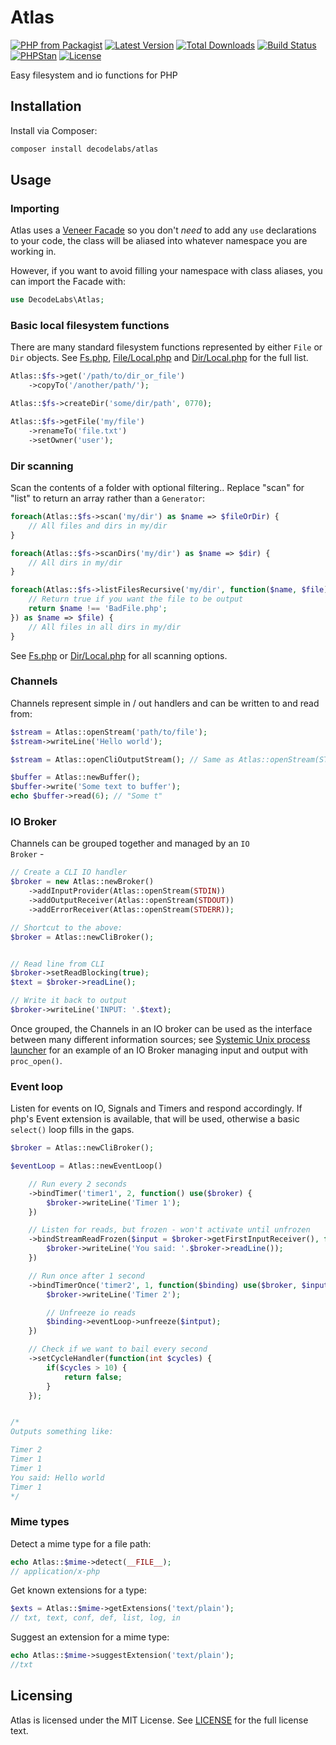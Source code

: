 # Atlas

[![PHP from Packagist](https://img.shields.io/packagist/php-v/decodelabs/atlas?style=flat-square)](https://packagist.org/packages/decodelabs/atlas)
[![Latest Version](https://img.shields.io/packagist/v/decodelabs/atlas.svg?style=flat-square)](https://packagist.org/packages/decodelabs/atlas)
[![Total Downloads](https://img.shields.io/packagist/dt/decodelabs/atlas.svg?style=flat-square)](https://packagist.org/packages/decodelabs/atlas)
[![Build Status](https://img.shields.io/travis/decodelabs/atlas/develop.svg?style=flat-square)](https://travis-ci.org/decodelabs/atlas)
[![PHPStan](https://img.shields.io/badge/PHPStan-enabled-44CC11.svg?longCache=true&style=flat-square)](https://github.com/phpstan/phpstan)
[![License](https://img.shields.io/packagist/l/decodelabs/atlas?style=flat-square)](https://packagist.org/packages/decodelabs/atlas)

Easy filesystem and io functions for PHP

## Installation

Install via Composer:

```bash
composer install decodelabs/atlas
```


## Usage

### Importing

Atlas uses a [Veneer Facade](https://github.com/decodelabs/veneer) so you don't _need_ to add any <code>use</code> declarations to your code, the class will be aliased into whatever namespace you are working in.

However, if you want to avoid filling your namespace with class aliases, you can import the Facade with:

```php
use DecodeLabs\Atlas;
```


### Basic local filesystem functions

There are many standard filesystem functions represented by either <code>File</code> or <code>Dir</code> objects.
See [Fs.php](./src/Atlas/Plugins/Fs.php), [File/Local.php](./src/Atlas/File/Local.php) and [Dir/Local.php](./src/Atlas/Dir/Local.php) for the full list.

```php
Atlas::$fs->get('/path/to/dir_or_file')
    ->copyTo('/another/path/');

Atlas::$fs->createDir('some/dir/path', 0770);

Atlas::$fs->getFile('my/file')
    ->renameTo('file.txt')
    ->setOwner('user');
```


### Dir scanning

Scan the contents of a folder with optional filtering..
Replace "scan" for "list" to return an array rather than a <code>Generator</code>:

```php
foreach(Atlas::$fs->scan('my/dir') as $name => $fileOrDir) {
    // All files and dirs in my/dir
}

foreach(Atlas::$fs->scanDirs('my/dir') as $name => $dir) {
    // All dirs in my/dir
}

foreach(Atlas::$fs->listFilesRecursive('my/dir', function($name, $file) {
    // Return true if you want the file to be output
    return $name !== 'BadFile.php';
}) as $name => $file) {
    // All files in all dirs in my/dir
}
```

See [Fs.php](./src/Atlas/Plugins/Fs.php) or [Dir/Local.php](./src/Atlas/Dir/ScannerTrait.php) for all scanning options.


### Channels

Channels represent simple in / out handlers and can be written to and read from:

```php
$stream = Atlas::openStream('path/to/file');
$stream->writeLine('Hello world');

$stream = Atlas::openCliOutputStream(); // Same as Atlas::openStream(STDOUT);

$buffer = Atlas::newBuffer();
$buffer->write('Some text to buffer');
echo $buffer->read(6); // "Some t"
```


### IO Broker

Channels can be grouped together and managed by an <code>IO Broker</code> -

```php
// Create a CLI IO handler
$broker = new Atlas::newBroker()
    ->addInputProvider(Atlas::openStream(STDIN))
    ->addOutputReceiver(Atlas::openStream(STDOUT))
    ->addErrorReceiver(Atlas::openStream(STDERR));

// Shortcut to the above:
$broker = Atlas::newCliBroker();


// Read line from CLI
$broker->setReadBlocking(true);
$text = $broker->readLine();

// Write it back to output
$broker->writeLine('INPUT: '.$text);
```

Once grouped, the Channels in an IO broker can be used as the interface between many different information sources; see [Systemic Unix process launcher](https://github.com/decodelabs/systemic/blob/develop/src/Systemic/Process/Launcher/Unix.php) for an example of an IO Broker managing input and output with <code>proc_open()</code>.


### Event loop

Listen for events on IO, Signals and Timers and respond accordingly.
If php's Event extension is available, that will be used, otherwise a basic <code>select()</code> loop fills in the gaps.

```php
$broker = Atlas::newCliBroker();

$eventLoop = Atlas::newEventLoop()

    // Run every 2 seconds
    ->bindTimer('timer1', 2, function() use($broker) {
        $broker->writeLine('Timer 1');
    })

    // Listen for reads, but frozen - won't activate until unfrozen
    ->bindStreamReadFrozen($input = $broker->getFirstInputReceiver(), function() use($broker) {
        $broker->writeLine('You said: '.$broker->readLine());
    })

    // Run once after 1 second
    ->bindTimerOnce('timer2', 1, function($binding) use($broker, $input) {
        $broker->writeLine('Timer 2');

        // Unfreeze io reads
        $binding->eventLoop->unfreeze($intput);
    })

    // Check if we want to bail every second
    ->setCycleHandler(function(int $cycles) {
        if($cycles > 10) {
            return false;
        }
    });


/*
Outputs something like:

Timer 2
Timer 1
Timer 1
You said: Hello world
Timer 1
*/
```

### Mime types

Detect a mime type for a file path:

```php
echo Atlas::$mime->detect(__FILE__);
// application/x-php
```

Get known extensions for a type:

```php
$exts = Atlas::$mime->getExtensions('text/plain');
// txt, text, conf, def, list, log, in
```

Suggest an extension for a mime type:

```php
echo Atlas::$mime->suggestExtension('text/plain');
//txt
```

## Licensing
Atlas is licensed under the MIT License. See [LICENSE](./LICENSE) for the full license text.
